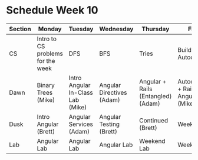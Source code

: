 # Schedule Week 10

| Section |               Monday              |              Tuesday              |         Wednesday         |              Thursday              |                 Friday                |
|---------|-----------------------------------|-----------------------------------|---------------------------|------------------------------------|---------------------------------------|
| CS      | Intro to CS problems for the week | DFS                               | BFS                       | Tries                              | Build Autocomplete                    |
| Dawn    | Binary Trees (Mike)               | Intro Angular In-Class Lab (Mike) | Angular Directives (Adam) | Angular + Rails (Entangled) (Adam) | Autocomplete + Rails + Angular (Mike) |
| Dusk    | Intro Angular (Brett)             | Angular Services (Adam)           | Angular Testing (Brett)   | Continued (Brett)                  | Weekend Lab                           |
| Lab     | Angular Lab                       | Angular Lab                       | Angular Lab               | Weekend Lab                        | Weekend Lab                           |